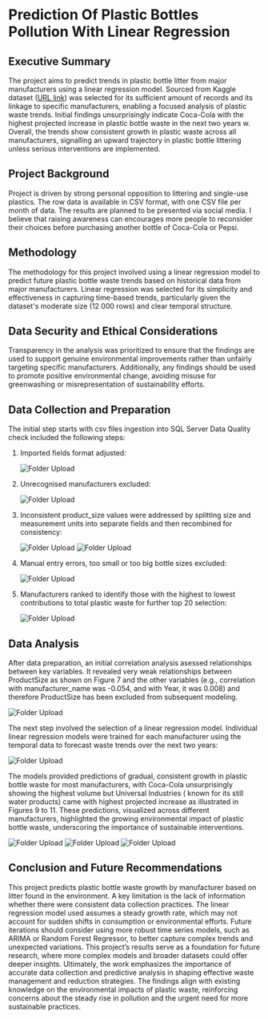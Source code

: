 # Prediction Of Plastic Bottles Pollution With Linear Regression

## Executive Summary
The project aims to predict trends in plastic bottle litter from major manufacturers using a linear regression model. Sourced from Kaggle dataset ([URL link](https://www.kaggle.com/code/wastebase/country-of-manufacture-vs-detection/output?scriptVersionId=188923245)) was selected for its sufficient amount of records and its linkage to specific manufacturers, enabling a focused analysis of plastic waste trends.
Initial findings unsurprisingly indicate Coca-Cola with the highest projected increase in plastic bottle waste
in the next two years w. Overall, the trends show consistent growth in plastic waste across all manufacturers, signalling an upward trajectory in plastic bottle littering unless serious interventions are implemented.

## Project Background
Project is driven by strong personal opposition to littering and single-use plastics. The row data is available in CSV format, with one CSV file per month of data.
The results are planned to be presented via social media.
I believe that raising awareness can encourages more people to reconsider their choices before purchasing another bottle of Coca-Cola or Pepsi. 

## Methodology
The methodology for this project involved using a linear regression model to predict future plastic bottle waste trends based on historical data from major manufacturers. Linear regression was selected for its simplicity and effectiveness in capturing time-based trends, particularly given the dataset's moderate size (12 000 rows) and clear temporal structure.

## Data Security and Ethical Considerations
Transparency in the analysis was prioritized to ensure that the findings are used to support genuine environmental improvements rather than unfairly targeting specific manufacturers.
Additionally, any findings should be used to promote positive environmental change, avoiding misuse for greenwashing or misrepresentation of sustainability efforts.

## Data Collection and Preparation
The initial step starts with  csv files ingestion into SQL Server
Data Quality check included the following steps:
1. Imported fields format adjusted:
   
   ![Folder Upload](./assets/01_DataPrep_Screens/CSVFormatImport.png)

2. Unrecognised manufacturers excluded:
   
   ![Folder Upload](./assets/01_DataPrep_Screens/UnrecMnfctr.png)

3. Inconsistent product_size values were addressed by splitting size and measurement units into separate fields and then recombined for consistency:

   ![Folder Upload](./assets/01_DataPrep_Screens/InconsistSize.png)
   ![Folder Upload](./assets/01_DataPrep_Screens/RecombinedMetricSize.png)

4. Manual entry errors, too small or too big bottle sizes excluded:
   
   ![Folder Upload](./assets/01_DataPrep_Screens/DataHandling.png)

5. Manufacturers ranked to identify those with the highest to lowest contributions to total plastic waste for further top 20 selection:

   ![Folder Upload](./assets/01_DataPrep_Screens/Ranking.png)


## Data Analysis

After data preparation, an initial correlation analysis asessed relationships between key variables. It revealed very weak relationships between ProductSize as shown on Figure 7 and the other variables (e.g., correlation with manufacturer_name was -0.054, and with Year, it was 0.008) and therefore ProductSize has been excluded from subsequent modeling.

![Folder Upload](./assets/02_DataAnalysis_Screens/Correl.png)


The next step involved the selection of a linear regression model. Individual linear regression models were trained for each manufacturer using the temporal data to forecast waste trends over the next two years:

![Folder Upload](./assets/02_DataAnalysis_Screens/RegImplementCode.png)

The models provided predictions of gradual, consistent growth in plastic bottle waste for most manufacturers, with Coca-Cola unsurprisingly  showing the highest volume but Universal Industries ( known for its still water products) came with highest  projected increase as illustrated in Figures 9 to 11.
These predictions, visualized across different manufacturers, highlighted the growing environmental impact of plastic bottle waste, underscoring the importance of sustainable interventions.

![Folder Upload](./assets/02_DataAnalysis_Screens/Top20MnfcPredic.png)
![Folder Upload](./assets/02_DataAnalysis_Screens/Top20MnfcPredicVis2.png)
![Folder Upload](./assets/02_DataAnalysis_Screens/Top20MnfcPredicVis3.png)

## Conclusion and Future Recommendations

This project predicts plastic bottle waste growth by manufacturer based on litter found in the environment. A key limitation is the lack of information whether there were consistent data collection practices. 
The linear regression model used assumes a steady growth rate, which may not account for sudden shifts in consumption or environmental efforts. Future iterations should consider using more robust time series models, such as ARIMA or Random Forest Regressor, to better capture complex trends and unexpected variations. 
This project’s results serve as a foundation for future research, where more complex models and broader datasets could offer deeper insights. Ultimately, the work emphasizes the importance of accurate data collection and predictive analysis in shaping effective waste management and reduction strategies.
The findings align with existing knowledge on the environmental impacts of plastic waste, reinforcing concerns about the steady rise in pollution and the urgent need for more sustainable practices.

